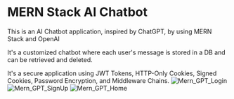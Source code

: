 # MERN Stack AI Chatbot

This is an AI Chatbot application, inspired by ChatGPT, by using MERN Stack and OpenAI

It's a customized chatbot where each user's message is stored in a DB and can be retrieved and deleted.

It's a secure application using JWT Tokens, HTTP-Only Cookies, Signed Cookies, Password Encryption, and Middleware Chains.
![Mern_GPT_Login](https://github.com/user-attachments/assets/3407d853-db8d-4517-8e24-38489113cc71)
![Mern_GPT_SignUp](https://github.com/user-attachments/assets/cb8c627f-6454-49ce-a7ad-190f77712259)
![Mern_GPT_Home](https://github.com/user-attachments/assets/3fddc94c-e715-421b-bd2a-edf0d3fc0858)
